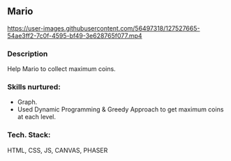 ## Mario





https://user-images.githubusercontent.com/56497318/127527665-54ae3ff2-7c0f-4595-bf49-3e628765f077.mp4




### Description
Help Mario to collect maximum coins.

### Skills nurtured:
  - Graph.
  - Used Dynamic Programming & Greedy Approach to get maximum coins at each level.

### Tech. Stack:
HTML, CSS, JS, CANVAS, PHASER